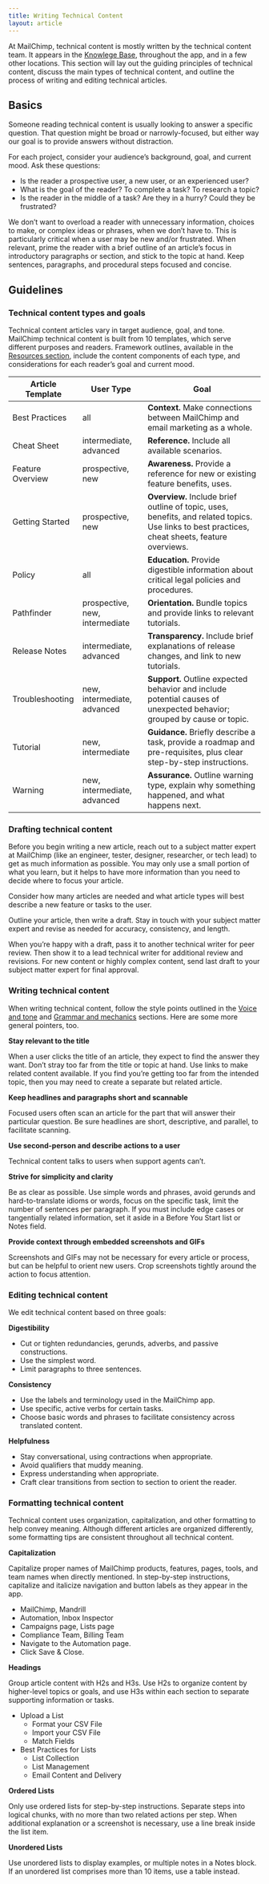 ```yaml
---
title: Writing Technical Content
layout: article
---
```


At MailChimp, technical content is mostly written by the technical content team. It appears in the [Knowlege Base](http://kb.mailchimp.com), throughout the app, and in a few other locations. This section will lay out the guiding principles of technical content, discuss the main types of technical content, and outline the process of writing and editing technical articles.

## Basics

Someone reading technical content is usually looking to answer a specific question. That question might be broad or narrowly-focused, but either way our goal is to provide answers without distraction.

For each project, consider your audience’s background, goal, and current mood. Ask these questions:

- Is the reader a prospective user, a new user, or an experienced user?
- What is the goal of the reader? To complete a task? To research a topic?
- Is the reader in the middle of a task? Are they in a hurry? Could they be frustrated?

We don’t want to overload a reader with unnecessary information, choices to make, or complex ideas or phrases, when we don’t have to. This is particularly critical when a user may be new and/or frustrated. When relevant, prime the reader with a brief outline of an article’s focus in introductory paragraphs or section, and stick to the topic at hand. Keep sentences, paragraphs, and procedural steps focused and concise.

## Guidelines

### Technical content types and goals

Technical content articles vary in target audience, goal, and tone. MailChimp technical content is built from 10 templates, which serve different purposes and readers. Framework outlines, available in the [Resources section](TK), include the content components of each type, and considerations for each reader’s goal and current mood.

| **Article Template** | **User Type**                  | **Goal**                                                                        |
| -------------------- | ----------------------         | ------------------------------------------------------------------------------- |
| Best Practices       | all                            | **Context.** Make connections between MailChimp and email marketing as a whole. |
| Cheat Sheet          | intermediate, advanced         | **Reference.** Include all available scenarios.                                 |
| Feature Overview     | prospective, new               | **Awareness.** Provide a reference for new or existing feature benefits, uses.  |
| Getting Started      | prospective, new               | **Overview.** Include brief outline of topic, uses, benefits, and related topics. Use links to best practices, cheat sheets, feature overviews. |
| Policy               | all                            | **Education.** Provide digestible information about critical legal policies and procedures. |
| Pathfinder           | prospective, new, intermediate | **Orientation.** Bundle topics and provide links to relevant tutorials.         |
| Release Notes        | intermediate, advanced         | **Transparency.** Include brief explanations of release changes, and link to new tutorials. |
| Troubleshooting      | new, intermediate, advanced    | **Support.** Outline expected behavior and include potential causes of unexpected behavior; grouped by cause or topic. |
| Tutorial             | new, intermediate              | **Guidance.** Briefly describe a task, provide a roadmap and pre-requisites, plus clear step-by-step instructions. |
| Warning              | new, intermediate, advanced    | **Assurance.** Outline warning type, explain why something happened, and what happens next. |

### Drafting technical content

Before you begin writing a new article, reach out to a subject matter expert at MailChimp (like an engineer, tester, designer, researcher, or tech lead) to get as much information as possible. You may only use a small portion of what you learn, but it helps to have more information than you need to decide where to focus your article.

Consider how many articles are needed and what article types will best describe a new feature or tasks to the user.

Outline your article, then write a draft. Stay in touch with your subject matter expert and revise as needed for accuracy, consistency, and length. 

When you’re happy with a draft, pass it to another technical writer for peer review. Then show it to a lead technical writer for additional review and revisions. For new content or highly complex content, send last draft to your subject matter expert for final approval.

### Writing technical content

When writing technical content, follow the style points outlined in the [Voice and tone](TK) and [Grammar and mechanics](TK) sections. Here are some more general pointers, too.

**Stay relevant to the title**

When a user clicks the title of an article, they expect to find the answer they want. Don’t stray too far from the title or topic at hand. Use links to make related content available. If you find you’re getting too far from the intended topic, then you may need to create a separate but related article.

**Keep headlines and paragraphs short and scannable**

Focused users often scan an article for the part that will answer their particular question. Be sure headlines are short, descriptive, and parallel, to facilitate scanning.

**Use second-person and describe actions to a user**

Technical content talks to users when support agents can’t.

**Strive for simplicity and clarity**

Be as clear as possible. Use simple words and phrases, avoid gerunds and hard-to-translate idioms or words, focus on the specific task, limit the number of sentences per paragraph. If you must include edge cases or tangentially related information, set it aside in a Before You Start list or Notes field.

**Provide context through embedded screenshots and GIFs**

Screenshots and GIFs may not be necessary for every article or process, but can be helpful to orient new users. Crop screenshots tightly around the action to focus attention.

### Editing technical content

We edit technical content based on three goals:

**Digestibility**
- Cut or tighten redundancies, gerunds, adverbs, and passive constructions.
- Use the simplest word.
- Limit paragraphs to three sentences.

**Consistency**
- Use the labels and terminology used in the MailChimp app.
- Use specific, active verbs for certain tasks.
- Choose basic words and phrases to facilitate consistency across translated content.

**Helpfulness**
- Stay conversational, using contractions when appropriate.
- Avoid qualifiers that muddy meaning.
- Express understanding when appropriate.
- Craft clear transitions from section to section to orient the reader.

### Formatting technical content

Technical content uses organization, capitalization, and other formatting to help convey meaning. Although different articles are organized differently, some formatting tips are consistent throughout all technical content.

**Capitalization**

Capitalize proper names of MailChimp products, features, pages, tools, and team names when directly mentioned. In step-by-step instructions, capitalize and italicize navigation and button labels as they appear in the app.

- MailChimp, Mandrill
- Automation, Inbox Inspector
- Campaigns page, Lists page
- Compliance Team, Billing Team
- Navigate to the Automation page.
- Click Save & Close.

**Headings**

Group article content with H2s and H3s. Use H2s to organize content by higher-level topics or goals, and use H3s within each section to separate supporting information or tasks.

- Upload a List
  - Format your CSV File
  - Import your CSV File
  - Match Fields
- Best Practices for Lists
  - List Collection
  - List Management
  - Email Content and Delivery

**Ordered Lists**

Only use ordered lists for step-by-step instructions. Separate steps into logical chunks, with no more than two related actions per step. When additional explanation or a screenshot is necessary, use a line break inside the list item.

**Unordered Lists**

Use unordered lists to display examples, or multiple notes in a Notes block. If an unordered list comprises more than 10 items, use a table instead.
